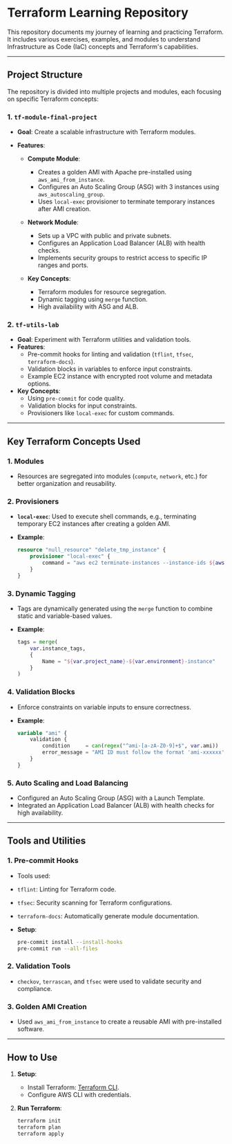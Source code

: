 # Terraform Learning Repository

This repository documents my journey of learning and practicing Terraform. It includes various exercises, examples, and modules to understand Infrastructure as Code (IaC) concepts and Terraform's capabilities.

---

## Project Structure

The repository is divided into multiple projects and modules, each focusing on specific Terraform concepts:

### 1. **`tf-module-final-project`**

- **Goal**: Create a scalable infrastructure with Terraform modules.
- **Features**:

  - **Compute Module**:

    - Creates a golden AMI with Apache pre-installed using `aws_ami_from_instance`.
    - Configures an Auto Scaling Group (ASG) with 3 instances using `aws_autoscaling_group`.
    - Uses `local-exec` provisioner to terminate temporary instances after AMI creation.

  - **Network Module**:

    - Sets up a VPC with public and private subnets.
    - Configures an Application Load Balancer (ALB) with health checks.
    - Implements security groups to restrict access to specific IP ranges and ports.

  - **Key Concepts**:

    - Terraform modules for resource segregation.
    - Dynamic tagging using `merge` function.
    - High availability with ASG and ALB.

### 2. **`tf-utils-lab`**

- **Goal**: Experiment with Terraform utilities and validation tools.
- **Features**:
  - Pre-commit hooks for linting and validation (`tflint`, `tfsec`, `terraform-docs`).
  - Validation blocks in variables to enforce input constraints.
  - Example EC2 instance with encrypted root volume and metadata options.
- **Key Concepts**:
  - Using `pre-commit` for code quality.
  - Validation blocks for input constraints.
  - Provisioners like `local-exec` for custom commands.

---

## Key Terraform Concepts Used

### 1. **Modules**

- Resources are segregated into modules (`compute`, `network`, etc.) for better organization and reusability.

### 2. **Provisioners**

- **`local-exec`**: Used to execute shell commands, e.g., terminating temporary EC2 instances after creating a golden AMI.
- **Example**:

    ```terraform
    resource "null_resource" "delete_tmp_instance" {
        provisioner "local-exec" {
            command = "aws ec2 terminate-instances --instance-ids ${aws_instance.tmp_golden_instance.id}"
        }
    }
    ```

### 3. **Dynamic Tagging**

- Tags are dynamically generated using the `merge` function to combine static and variable-based values.

- **Example**:

    ```terraform
    tags = merge(
        var.instance_tags,
        {
            Name = "${var.project_name}-${var.environment}-instance"
        }
    )
     ```

### 4. **Validation Blocks**

- Enforce constraints on variable inputs to ensure correctness.

- **Example**:

    ```terraform
    variable "ami" {
        validation {
            condition     = can(regex("^ami-[a-zA-Z0-9]+$", var.ami))
            error_message = "AMI ID must follow the format 'ami-xxxxxx'."
        }
    }
    ```

### 5. **Auto Scaling and Load Balancing**

- Configured an Auto Scaling Group (ASG) with a Launch Template.
- Integrated an Application Load Balancer (ALB) with health checks for high availability.

---

## Tools and Utilities

### 1. **Pre-commit Hooks**

- Tools used:

- `tflint`: Linting for Terraform code.
- `tfsec`: Security scanning for Terraform configurations.
- `terraform-docs`: Automatically generate module documentation.

- **Setup**:

    ```bash
    pre-commit install --install-hooks
    pre-commit run --all-files
    ```

### 2. **Validation Tools**

- `checkov`, `terrascan`, and `tfsec` were used to validate security and compliance.

### 3. **Golden AMI Creation**

- Used `aws_ami_from_instance` to create a reusable AMI with pre-installed software.

---

## How to Use

1. **Setup**:

   - Install Terraform: [Terraform CLI](https://developer.hashicorp.com/terraform/tutorials/aws-get-started/install-cli).
   - Configure AWS CLI with credentials.

2. **Run Terraform**:

   ```bash
   terraform init
   terraform plan
   terraform apply
   ```

